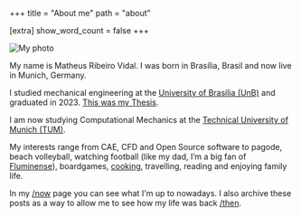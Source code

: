 +++
title = "About me"
path = "about"

[extra]
show_word_count = false
+++

<div class="profile-pic-container">
  <img src="/icons/me.png" alt="My photo" class="profile-pic">
</div>

My name is Matheus Ribeiro Vidal. I was born in Brasília, Brasil and now live in Munich, Germany.

I studied mechanical engineering at the [University of Brasília (UnB)](https://unb.br/) and graduated in 2023. [This was my Thesis](/projects/pg2).

I am now studying Computational Mechanics at the [Technical University of Munich (TUM)](https://www.tum.de/en/).

My interests range from CAE, CFD and Open Source software to pagode, beach volleyball, watching football (like my dad, I’m a big fan of [Fluminense](https://www.instagram.com/fluminensefc?igsh=eXBiaGlyN2RuZnJr)), boardgames, [cooking](/recipes), travelling, reading and enjoying family life.

In my [/now](/now) page you can see what I'm up to nowadays. I also archive these posts as a way to allow me to see how my life was back [/then](/then).